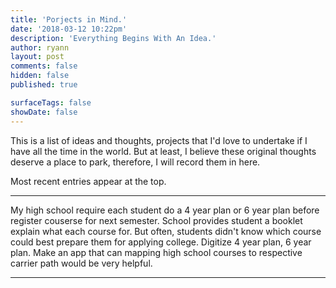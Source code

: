```yaml
---
title: 'Porjects in Mind.'
date: '2018-03-12 10:22pm'
description: 'Everything Begins With An Idea.'
author: ryann
layout: post
comments: false
hidden: false
published: true

surfaceTags: false
showDate: false
---
```


This is a list of ideas and thoughts, projects that I'd love to undertake if I have all the time in the world. But at least, I believe these original thoughts deserve a place to park, therefore, I will record them in here. 

Most recent entries appear at the top.

***
My high school require each student do a 4 year plan or 6 year plan before register couserse for next semester. 
School provides student a booklet explain what each course for. 
But often, students didn't know which course could best prepare them for applying college. Digitize 4 year plan, 6 year plan. Make an app that can mapping high school courses to respective carrier path would be very helpful.  

***
